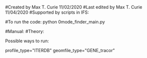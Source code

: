 #Created by Max T. Curie  11/02/2020
#Last edited by Max T. Curie 11/04/2020
#Supported by scripts in IFS: 

#To run the code: python 0mode_finder_main.py



#Manual: 
#Theory: 


Possible ways to run: 

profile_type="ITERDB"
geomfile_type="GENE_tracor"